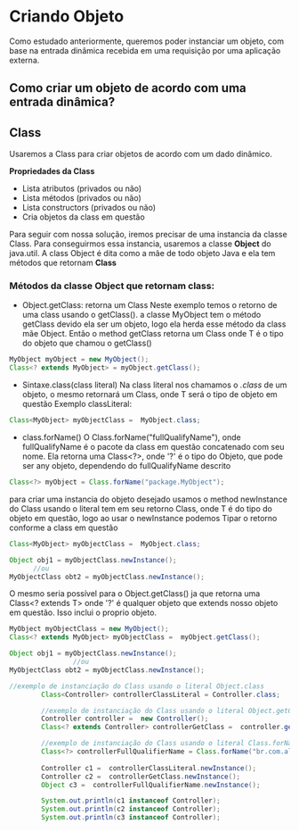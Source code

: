 # Criando Objeto

Como estudado anteriormente, queremos poder instanciar um objeto, com base na entrada dinâmica recebida em uma requisição por uma aplicação externa.

## Como criar um objeto de acordo com uma entrada dinâmica?

## Class<T>
Usaremos a Class<t> para criar objetos de acordo com um dado dinâmico.

**Propriedades da Class<T>**
- Lista atributos (privados ou não)
- Lista métodos (privados ou não)
- Lista constructors (privados ou não)
- Cria objetos da class em questão

Para seguir com nossa solução, iremos precisar de uma instancia da classe Class. Para conseguirmos essa instancia, usaremos
a classe **Object** do java.util. A class Object é dita como a mãe de todo objeto Java e ela tem métodos que retornam **Class**

### Métodos da classe Object que retornam class: 
- Object.getClass: retorna um Class<T>
Neste exemplo temos o retorno de uma class usando o getClass(). a classe MyObject tem o método getClass devido ela ser um objeto,
logo ela herda esse método da class mãe Object. Então o method getClass retorna um Class<T> onde T é o tipo do objeto que chamou
o getClass()
~~~ java
MyObject myObject = new MyObject();
Class<? extends MyObject> = myObject.getClass();
~~~

- Sintaxe.class(class literal)
Na class literal nos chamamos o *.class* de um objeto, o mesmo retornará um Class<T>, onde T será o tipo de objeto em questão
  Exemplo classLiteral:
~~~ java
Class<MyObject> myObjectClass =  MyObject.class;
~~~

- class.forName()
O Class.forName("fullQualifyName"), onde fullQualifyName é o pacote da class em questão concatenado com seu nome. Ela retorna
uma Class<?>, onde '?' é o tipo do Objeto, que pode ser any objeto, dependendo do fullQualifyName descrito

~~~ java
Class<?> myObject = Class.forName("package.MyObject");
~~~
para criar uma instancia do objeto desejado usamos o method newInstance do Class
usando o literal tem em seu retorno Class<T>, onde T é do tipo do objeto em questão, logo ao usar o newInstance podemos
Tipar o retorno conforme a class em questão

~~~ java
Class<MyObject> myObjectClass =  MyObject.class;

Object obj1 = myObjectClass.newInstance();
      //ou
MyObjectClass obt2 = myObjectClass.newInstance();
~~~

O mesmo seria possível para o Object.getClass() ja que retorna uma Class<? extends T> onde '?' é qualquer objeto que extends
nosso objeto em questão. Isso inclui o proprio objeto.

~~~ java
MyObject myObjectClass = new MyObject();
Class<? extends MyObject> myObjectClass =  myObject.getClass();

Object obj1 = myObjectClass.newInstance();
                //ou
MyObjectClass obt2 = myObjectClass.newInstance();
~~~

~~~ java
//exemplo de instanciação do Class usando o literal Object.class
        Class<Controller> controllerClassLiteral = Controller.class;

        //exemplo de instanciação do Class usando o literal Object.getClass()
        Controller controller =  new Controller();
        Class<? extends Controller> controllerGetClass =  controller.getClass();

        //exemplo de instanciação do Class usando o literal Class.forName("full_qualify_name")
        Class<?> controllerFullQualifierName = Class.forName("br.com.alura.alurator.playground.controle.Controller");
        
        Controller c1 =  controllerClassLiteral.newInstance();
        Controller c2 =  controllerGetClass.newInstance();
        Object c3 =  controllerFullQualifierName.newInstance();

        System.out.println(c1 instanceof Controller);
        System.out.println(c2 instanceof Controller);
        System.out.println(c3 instanceof Controller);
~~~
